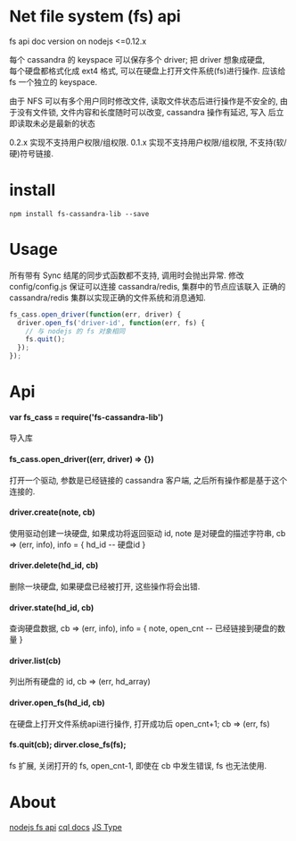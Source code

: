 # Net file system (fs) api

fs api doc version on nodejs <=0.12.x

每个 cassandra 的 keyspace 可以保存多个 driver; 把 driver 想象成硬盘,  
每个硬盘都格式化成 ext4 格式, 可以在硬盘上打开文件系统(fs)进行操作.
应该给 fs 一个独立的 keyspace.

由于 NFS 可以有多个用户同时修改文件, 读取文件状态后进行操作是不安全的,
由于没有文件锁, 文件内容和长度随时可以改变, cassandra 操作有延迟, 写入
后立即读取未必是最新的状态

0.2.x 实现不支持用户权限/组权限.
0.1.x 实现不支持用户权限/组权限, 不支持(软/硬)符号链接.



# install

`npm install fs-cassandra-lib --save`


# Usage

所有带有 Sync 结尾的同步式函数都不支持, 调用时会抛出异常.
修改 config/config.js 保证可以连接 cassandra/redis, 集群中的节点应该联入
正确的 cassandra/redis 集群以实现正确的文件系统和消息通知.

```js
fs_cass.open_driver(function(err, driver) {
  driver.open_fs('driver-id', function(err, fs) {
    // 与 nodejs 的 fs 对象相同
    fs.quit();
  });
});

```

# Api

#### var fs_cass = require('fs-cassandra-lib')

  导入库

#### fs_cass.open_driver((err, driver) => {})

  打开一个驱动, 参数是已经链接的 cassandra 客户端, 之后所有操作都是基于这个连接的.

#### driver.create(note, cb)

  使用驱动创建一块硬盘, 如果成功将返回驱动 id, note 是对硬盘的描述字符串,
  cb => (err, info), info = { hd_id -- 硬盘id }

#### driver.delete(hd_id, cb)

  删除一块硬盘, 如果硬盘已经被打开, 这些操作将会出错.

#### driver.state(hd_id, cb)

  查询硬盘数据, cb => (err, info),
  info = { note, open_cnt -- 已经链接到硬盘的数量 }

#### driver.list(cb)

  列出所有硬盘的 id, cb => (err, hd_array)

#### driver.open_fs(hd_id, cb)

  在硬盘上打开文件系统api进行操作, 打开成功后 open_cnt+1; cb => (err, fs)

#### fs.quit(cb); dirver.close_fs(fs);

  fs 扩展, 关闭打开的 fs, open_cnt-1, 即使在 cb 中发生错误, fs 也无法使用.


# About

[nodejs fs api](https://nodejs.org/dist/latest-v0.12.x/docs/api/fs.html)
[cql docs](http://cassandra.apache.org/doc/latest/cql/index.html)
[JS Type](http://datastax.github.io/nodejs-driver/features/datatypes/)
